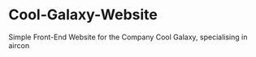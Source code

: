 # Cool-Galaxy-Website
Simple Front-End Website for the Company Cool Galaxy, specialising in aircon 
